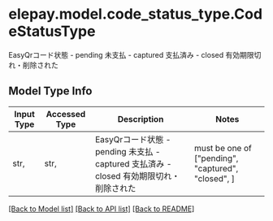 # elepay.model.code_status_type.CodeStatusType

EasyQrコード状態 - pending 未支払 - captured 支払済み - closed 有効期限切れ・削除された 

## Model Type Info
Input Type | Accessed Type | Description | Notes
------------ | ------------- | ------------- | -------------
str,  | str,  | EasyQrコード状態 - pending 未支払 - captured 支払済み - closed 有効期限切れ・削除された  | must be one of ["pending", "captured", "closed", ] 

[[Back to Model list]](../../README.md#documentation-for-models) [[Back to API list]](../../README.md#documentation-for-api-endpoints) [[Back to README]](../../README.md)

